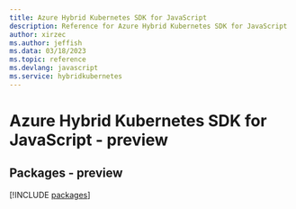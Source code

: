 ```yaml
---
title: Azure Hybrid Kubernetes SDK for JavaScript
description: Reference for Azure Hybrid Kubernetes SDK for JavaScript
author: xirzec
ms.author: jeffish
ms.data: 03/18/2023
ms.topic: reference
ms.devlang: javascript
ms.service: hybridkubernetes
---
```

# Azure Hybrid Kubernetes SDK for JavaScript - preview
## Packages - preview
[!INCLUDE [packages](hybrid-kubernetes-index.md)]